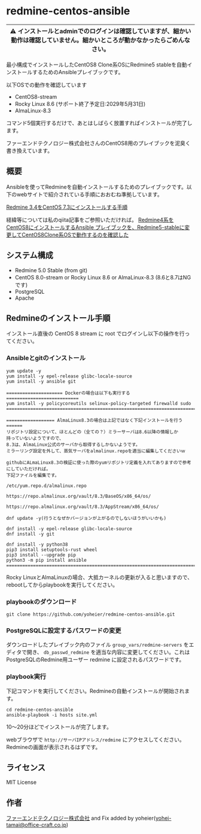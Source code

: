 # redmine-centos-ansible

| :warning: インストールとadminでのログインは確認していますが、細かい動作は確認していません。細かいところが動かなかったらごめんなさい。 |
| --- |

最小構成でインストールしたCentOS8 Clone系OSにRedmine5 stableを自動インストールするためのAnsibleプレイブックです。

以下OSでの動作を確認しています
- CentOS8-stream
- Rocky Linux 8.6 (サポート終了予定日:2029年5月31日)
- AlmaLinux-8.3

コマンド5個実行するだけで、あとはしばらく放置すればインストールが完了します。

ファーエンドテクノロジー株式会社さんのCentOS8用のプレイブックを泥臭く書き換えています。


## 概要

Ansibleを使ってRedmineを自動インストールするためのプレイブックです。以下のwebサイトで紹介されている手順におおむね準拠しています。

[Redmine 3.4をCentOS 7.3にインストールする手順](http://blog.redmine.jp/articles/3_4/install/centos/)

経緯等については私のqiita記事をご参照いただければ。
[Redmine4系をCentOS8にインストールするAnsible プレイブックを、Redmine5-stableに変更してCentOS8Clone系OSで動作するのを確認した](https://qiita.com/yoheier/items/7df934c8afe0eabf5576)


## システム構成

* Redmine 5.0 Stable (from git)
* CentOS 8.0-stream or Rocky Linux 8.6 or AlmaLinux-8.3 (8.6と8.7はNGです)
* PostgreSQL
* Apache


## Redmineのインストール手順

インストール直後の CentOS 8 stream に root でログインし以下の操作を行ってください。


### Ansibleとgitのインストール

```
yum update -y
yum install -y epel-release glibc-locale-source
yum install -y ansible git

===================== Dockerの場合は以下も実行する===========================
yum install -y policycoreutils selinux-policy-targeted firewalld sudo
===========================================================================

================== AlmaLinux8.3の場合は上記ではなく下記インストールを行う======
リポジトリ設定について、ほとんどの（全ての？）ミラーサーバは8.6以降の情報しか
持っていないようですので、
8.3は、AlmaLinux公式のサーバから取得するしかないようです。
ミラーリング設定を外して、蒸気サーバをalmalinux.repoを適当に編集してくださいｗ

githubにALmaLinux8.3の検証に使った際のyumリポジトリ定義を入れてありますので参考にしていただければ。
下記ファイルを編集です。

/etc/yum.repo.d/almalinux.repo

https://repo.almalinux.org/vault/8.3/BaseOS/x86_64/os/

https://repo.almalinux.org/vault/8.3/AppStream/x86_64/os/

dnf update -y(行うとなぜかバージョンが上がるのでしないほうがいいかも)

dnf install -y epel-release glibc-locale-source
dnf install -y git

dnf install -y python38
pip3 install setuptools-rust wheel
pip3 install --upgrade pip
python3 -m pip install ansible
===========================================================================
```

Rocky LinuxとAlmaLinuxの場合、大抵カーネルの更新が入ると思いますので、rebootしてからplaybookを実行してください。

### playbookのダウンロード

```
git clone https://github.com/yoheier/redmine-centos-ansible.git
```

### PostgreSQLに設定するパスワードの変更

ダウンロードしたプレイブック内のファイル `group_vars/redmine-servers` をエディタで開き、 `db_passwd_redmine` を適当な内容に変更してください。これはPostgreSQLのRedmine用ユーザー redmine に設定されるパスワードです。

### playbook実行

下記コマンドを実行してください。Redmineの自動インストールが開始されます。

```
cd redmine-centos-ansible
ansible-playbook -i hosts site.yml
```

10〜20分ほどでインストールが完了します。

webブラウザで `http://サーバIPアドレス/redmine` にアクセスしてください。Redmineの画面が表示されるはずです。


## ライセンス

MIT License


## 作者

[ファーエンドテクノロジー株式会社](http://www.farend.co.jp/) and Fix added by yoheier(yohei-tamai@office-craft.co.jp)
